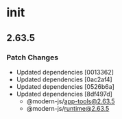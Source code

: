 # init

## 2.63.5

### Patch Changes

- Updated dependencies [0013362]
- Updated dependencies [0ac2af4]
- Updated dependencies [0526b6a]
- Updated dependencies [8df497d]
  - @modern-js/app-tools@2.63.5
  - @modern-js/runtime@2.63.5
